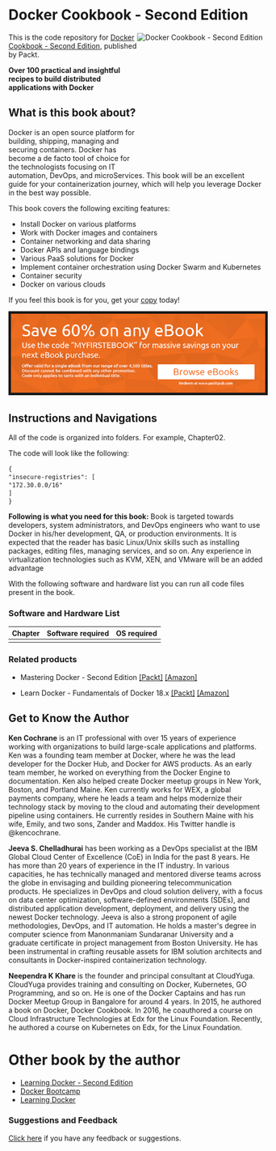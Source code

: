 # Docker Cookbook - Second Edition

<a href="https://www.packtpub.com/virtualization-and-cloud/docker-cookbook-second-edition?utm_source=github&utm_medium=repository&utm_campaign=9781788626866"><img src="https://www.packtpub.com/sites/default/files/B08994_MockupCover_0.png" alt="Docker Cookbook - Second Edition" height="256px" align="right"></a>

This is the code repository for [Docker Cookbook - Second Edition](https://www.packtpub.com/virtualization-and-cloud/docker-cookbook-second-edition?utm_source=github&utm_medium=repository&utm_campaign=9781788626866), published by Packt.

**Over 100 practical and insightful recipes to build distributed applications with Docker**

## What is this book about?
Docker is an open source platform for building, shipping, managing and securing containers. Docker has become a de facto tool of choice for the technologists focusing on IT automation, DevOps, and microServices. This book will be an excellent guide for your containerization journey, which will help you leverage Docker in the best way possible.

This book covers the following exciting features:
* Install Docker on various platforms
* Work with Docker images and containers
* Container networking and data sharing
* Docker APIs and language bindings
* Various PaaS solutions for Docker
* Implement container orchestration using Docker Swarm and Kubernetes
* Container security
* Docker on various clouds

If you feel this book is for you, get your [copy](https://www.amazon.com/dp/1788626869) today!

<a href="https://www.packtpub.com/?utm_source=github&utm_medium=banner&utm_campaign=GitHubBanner"><img src="https://raw.githubusercontent.com/PacktPublishing/GitHub/master/GitHub.png" 
alt="https://www.packtpub.com/" border="5" /></a>

## Instructions and Navigations
All of the code is organized into folders. For example, Chapter02.

The code will look like the following:
```
{
"insecure-registries": [
"172.30.0.0/16"
]
}
```

**Following is what you need for this book:**
Book is targeted towards developers, system administrators, and DevOps engineers who want to use Docker in his/her development, QA, or production environments. 
It is expected that the reader has basic Linux/Unix skills such as installing packages, editing files, managing services, and so on. 
Any experience in virtualization technologies such as KVM, XEN, and VMware will be an added advantage

With the following software and hardware list you can run all code files present in the book.
### Software and Hardware List
| Chapter | Software required | OS required |
| -------- | ------------------------------------ | ----------------------------------- |
|  |  |  |


### Related products <Paste books from the Other books you may enjoy section>
* Mastering Docker - Second Edition [[Packt]](https://www.packtpub.com/virtualization-and-cloud/mastering-docker-second-edition?utm_source=github&utm_medium=repository&utm_campaign=9781787280243) [[Amazon]](https://www.amazon.com/dp/1787280241)

* Learn Docker - Fundamentals of Docker 18.x [[Packt]](https://www.packtpub.com/networking-and-servers/learn-docker-fundamentals-docker-18x?utm_source=github&utm_medium=repository&utm_campaign=9781788997027) [[Amazon]](https://www.amazon.com/dp/1788997026)
## Get to Know the Author
**Ken Cochrane**
is an IT professional with over 15 years of experience working with organizations to build large-scale applications and platforms. Ken was a founding team member at Docker, where he was the lead developer for the Docker Hub, and Docker for AWS products. As an early team member, he worked on everything from the Docker Engine to documentation. Ken also helped create Docker meetup groups in New York, Boston, and Portland Maine. Ken currently works for WEX, a global payments company, where he leads a team and helps modernize their technology stack by moving to the cloud and automating their development pipeline using containers. He currently resides in Southern Maine with his wife, Emily, and two sons, Zander and Maddox. His Twitter handle is @kencochrane.

**Jeeva S. Chelladhurai**
has been working as a DevOps specialist at the IBM Global Cloud Center of Excellence (CoE) in India for the past 8 years. He has more than 20 years of experience in the IT industry. In various capacities, he has technically managed and mentored diverse teams across the globe in envisaging and building pioneering telecommunication products. He specializes in DevOps and cloud solution delivery, with a focus on data center optimization, software-defined environments (SDEs), and distributed application development, deployment, and delivery using the newest Docker technology. Jeeva is also a strong proponent of agile methodologies, DevOps, and IT automation. He holds a master's degree in computer science from Manonmaniam Sundaranar University and a graduate certificate in project management from Boston University. He has been instrumental in crafting reusable assets for IBM solution architects and consultants in Docker-inspired containerization technology.

**Neependra K Khare**
is the founder and principal consultant at CloudYuga. CloudYuga provides training and consulting on Docker, Kubernetes, GO Programming, and so on. He is one of the Docker Captains and has run Docker Meetup Group in Bangalore for around 4 years. In 2015, he authored a book on Docker, Docker Cookbook. In 2016, he coauthored a course on Cloud Infrastructure Technologies at Edx for the Linux Foundation. Recently, he authored a course on Kubernetes on Edx, for the Linux Foundation.

# Other book by the author
* [Learning Docker - Second Edition](https://www.packtpub.com/networking-and-servers/learning-docker-second-edition?utm_source=github&utm_medium=repository&utm_campaign=9781786462923)
* [Docker Bootcamp](https://www.packtpub.com/virtualization-and-cloud/docker-bootcamp?utm_source=github&utm_medium=repository&utm_campaign=9781787286986)
* [Learning Docker](https://www.packtpub.com/virtualization-and-cloud/learning-docker?utm_source=github&utm_medium=repository&utm_campaign=9781784397937)

### Suggestions and Feedback
[Click here](https://docs.google.com/forms/d/e/1FAIpQLSdy7dATC6QmEL81FIUuymZ0Wy9vH1jHkvpY57OiMeKGqib_Ow/viewform) if you have any feedback or suggestions.
